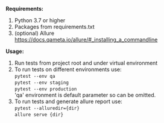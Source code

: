 **Requirements:**
1. Python 3.7 or higher
2. Packages from requirements.txt
3. (optional) Allure https://docs.qameta.io/allure/#_installing_a_commandline

**Usage:**
1. Run tests from project root and under virtual environment
2. To run tests on different environments use:  
    `pytest --env qa`  
    `pytest --env staging`  
    `pytest --env production`  
   'qa' environment is default parameter so can be omitted.
3. To run tests and generate allure report use:  
    `pytest --alluredir={dir}`  
    `allure serve {dir}`  
